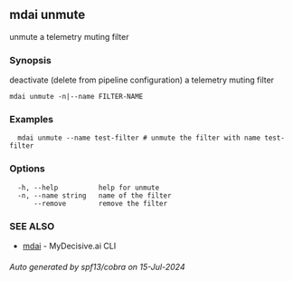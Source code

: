 ## mdai unmute

unmute a telemetry muting filter

### Synopsis

deactivate (delete from pipeline configuration) a telemetry muting filter

```
mdai unmute -n|--name FILTER-NAME
```

### Examples

```
  mdai unmute --name test-filter # unmute the filter with name test-filter
```

### Options

```
  -h, --help          help for unmute
  -n, --name string   name of the filter
      --remove        remove the filter
```

### SEE ALSO

* [mdai](mdai.md)	 - MyDecisive.ai CLI

###### Auto generated by spf13/cobra on 15-Jul-2024
